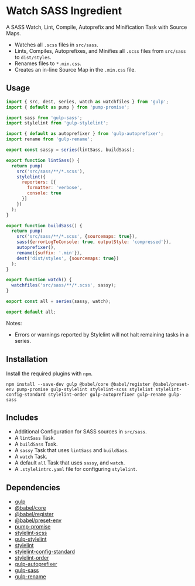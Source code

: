 Watch SASS Ingredient
================================================================================

A SASS Watch, Lint, Compile, Autoprefix and Minification Task with Source Maps.

- Watches all `.scss` files in `src/sass`.
- Lints, Compiles, Autoprefixes, and Minifies all `.scss` files from `src/sass` to `dist/styles`.
- Renames files to `*.min.css`.
- Creates an in-line Source Map in the `.min.css` file.

Usage
--------------------------------------------------------------------------------

```javascript
import { src, dest, series, watch as watchfiles } from 'gulp';
import { default as pump } from 'pump-promise';

import sass from 'gulp-sass';
import stylelint from 'gulp-stylelint';

import { default as autoprefixer } from 'gulp-autoprefixer';
import rename from 'gulp-rename';

export const sassy = series(lintSass, buildSass);

export function lintSass() {
  return pump(
    src('src/sass/**/*.scss'),
    stylelint({
      reporters: [{
        formatter: 'verbose',
        console: true
      }]
    })
  );
}

export function buildSass() {
  return pump(
    src('src/sass/**/*.scss', {sourcemaps: true}),
    sass({errorLogToConsole: true, outputStyle: 'compressed'}),
    autoprefixer(),
    rename({suffix: '.min'}),
    dest('dist/styles', {sourcemaps: true})
  );
}

export function watch() {
  watchfiles('src/sass/**/*.scss', sassy);
}

export const all = series(sassy, watch);

export default all;
```

Notes:
- Errors or warnings reported by Stylelint will not halt remaining tasks in a series.

Installation
--------------------------------------------------------------------------------

Install the required plugins with `npm`.

`npm install --save-dev gulp @babel/core @babel/register @babel/preset-env pump-promise gulp-stylelint stylelint-scss stylelint stylelint-config-standard stylelint-order gulp-autoprefixer gulp-rename gulp-sass`

Includes
--------------------------------------------------------------------------------

- Additional Configuration for SASS sources in `src/sass`.
- A `lintSass` Task.
- A `buildSass` Task.
- A `sassy` Task that uses `lintSass` and `buildSass`.
- A `watch` Task.
- A default `all` Task that uses `sassy`, and `watch`.
- A `.stylelintrc.yaml` file for configuring `stylelint`.

Dependencies
--------------------------------------------------------------------------------

- [gulp](https://www.npmjs.com/package/gulp)
- [@babel/core](https://www.npmjs.com/package/@babel/core)
- [@babel/register](https://www.npmjs.com/package/@babel/register)
- [@babel/preset-env](https://www.npmjs.com/package/@babel/preset-env)
- [pump-promise](https://www.npmjs.com/package/pump-promise)
- [stylelint-scss](https://www.npmjs.com/package/stylelint-scss)
- [gulp-stylelint](https://www.npmjs.com/package/gulp-stylelint)
- [stylelint](https://www.npmjs.com/package/stylelint)
- [stylelint-config-standard](https://www.npmjs.com/package/stylelint-config-standard)
- [stylelint-order](https://www.npmjs.com/package/stylelint-order)
- [gulp-autoprefixer](https://www.npmjs.com/package/gulp-autoprefixer)
- [gulp-sass](https://www.npmjs.com/package/gulp-sass)
- [gulp-rename](https://www.npmjs.com/package/gulp-rename)
